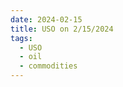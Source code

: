 ```yaml
---
date: 2024-02-15
title: USO on 2/15/2024
tags: 
  - USO
  - oil
  - commodities
---
```

<div class="post">
<snapshot-grid 
    :reports="['2024/02/14/CTA/USO', '2024/02/15/CTA/USO', '2024/02/15/MTP/USO']"
    chart="2024/02/15/Chart/USO"
/>
<p>

</p>
<p>

</p>
</div>